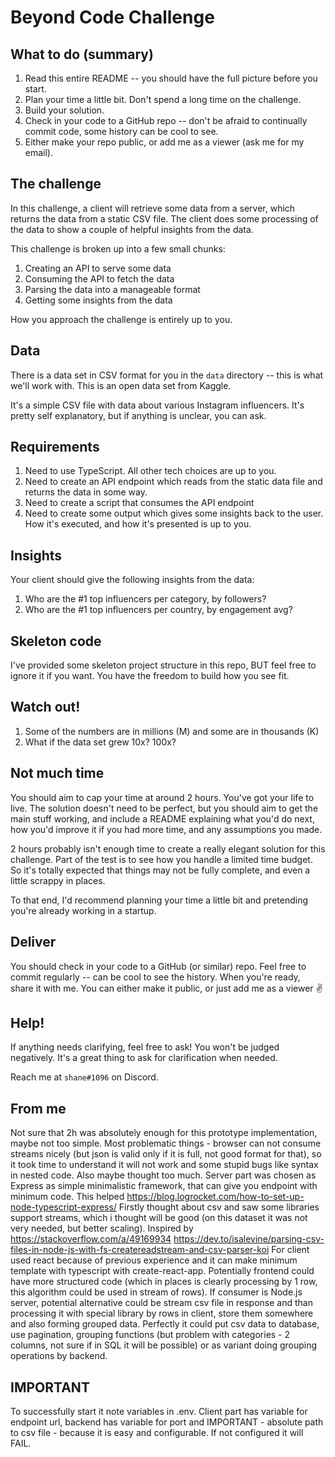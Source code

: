 # Beyond Code Challenge

## What to do (summary)

1. Read this entire README -- you should have the full picture
   before you start.
2. Plan your time a little bit. Don't spend a long time on the challenge.
3. Build your solution.
4. Check in your code to a GitHub repo -- don't be afraid to continually 
   commit code, some history can be cool to see.
5. Either make your repo public, or add me as a viewer (ask me for my email).

## The challenge

In this challenge, a client will retrieve some data from a server, which 
returns the data from a static CSV file. The client does some processing
of the data to show a couple of helpful insights from the data.

This challenge is broken up into a few small chunks:

1. Creating an API to serve some data
2. Consuming the API to fetch the data
3. Parsing the data into a manageable format
4. Getting some insights from the data

How you approach the challenge is entirely up to you.

## Data

There is a data set in CSV format for you in the `data` directory -- this is
what we'll work with. This is an open data set from Kaggle.

It's a simple CSV file with data about various Instagram influencers. It's
pretty self explanatory, but if anything is unclear, you can ask.

## Requirements

1. Need to use TypeScript. All other tech choices are up to you.
2. Need to create an API endpoint which reads from the static data file and
   returns the data in some way.
3. Need to create a script that consumes the API endpoint
4. Need to create some output which gives some insights back to the user. How
   it's executed, and how it's presented is up to you.

## Insights

Your client should give the following insights from the data:

1. Who are the #1 top influencers per category, by followers?
2. Who are the #1 top influencers per country, by engagement avg?

## Skeleton code

I've provided some skeleton project structure in this repo, BUT feel free to
ignore it if you want. You have the freedom to build how you see fit.

## Watch out!

1. Some of the numbers are in millions (M) and some are in thousands (K)
2. What if the data set grew 10x? 100x?

## Not much time

You should aim to cap your time at around 2 hours. You've got your life to live.
The solution doesn't need to be perfect, but you should aim to get the main stuff
working, and include a README explaining what you'd do next, how you'd improve it
if you had more time, and any assumptions you made.

2 hours probably isn't enough time to create a really elegant solution for this
challenge. Part of the test is to see how you handle a limited time budget. So
it's totally expected that things may not be fully complete, and even a little 
scrappy in places.

To that end, I'd recommend planning your time a little bit and pretending 
you're already working in a startup.

## Deliver

You should check in your code to a GitHub (or similar) repo. Feel free to commit
regularly -- can be cool to see the history. When you're ready, share it with me.
You can either make it public, or just add me as a viewer ✌

## Help!

If anything needs clarifying, feel free to ask! You won't be judged negatively.
It's a great thing to ask for clarification when needed.

Reach me at `shane#1096` on Discord.

## From me

Not sure that 2h was absolutely enough for this prototype implementation, maybe not too simple.
Most problematic things - browser can not consume streams nicely (but json is valid only if it is full, not good format for that), so it took time to understand it will not work and some stupid bugs like syntax in nested code. Also maybe thought too much.
Server part was chosen as Express as simple minimalistic framework, that can give you endpoint with minimum code. This helped https://blog.logrocket.com/how-to-set-up-node-typescript-express/
Firstly thought about csv and saw some libraries support streams, which i thought will be good (on this dataset it was not very needed, but better scaling).
Inspired by https://stackoverflow.com/a/49169934 https://dev.to/isalevine/parsing-csv-files-in-node-js-with-fs-createreadstream-and-csv-parser-koi 
For client used react because of previous experience and it can make minimum template with typescript with create-react-app.
Potentially frontend could have more structured code (which in places is clearly processing by 1 row, this algorithm could be used in stream of rows).
If consumer is Node.js server, potential alternative could be stream csv file in response and than processing it with special library by rows in client, store them somewhere and also forming grouped data.
Perfectly it could put csv data to database, use pagination, grouping functions (but problem with categories - 2 columns, not sure if in SQL it will be possible) or as variant doing grouping operations by backend.

## IMPORTANT
To successfully start it note variables in .env. Client part has variable for endpoint url, backend has variable for port and IMPORTANT - absolute path to csv file - because it is easy and configurable. If not configured it will FAIL.
